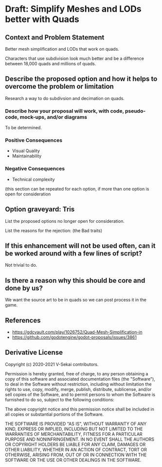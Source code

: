 # Draft: Simplify Meshes and LODs better with Quads

## Context and Problem Statement

Better mesh simplification and LODs that work on quads.

Characters that use subdivision look much better and be a difference between 18,000 quads and millions of quads.

## Describe the proposed option and how it helps to overcome the problem or limitation

Research a way to do subdivsion and decimation on quads.

### Describe how your proposal will work, with code, pseudo-code, mock-ups, and/or diagrams

To be determined.

### Positive Consequences <!-- optional -->

- Visual Quality
- Maintainability

### Negative Consequences <!-- optional -->

- Technical complexity

(this section can be repeated for each option, if more than one option is open for consideration

## Option graveyard: Tris

List the proposed options no longer open for consideration.

List the reasons for the rejection: (the Bad traits)

## If this enhancement will not be used often, can it be worked around with a few lines of script?

Not trivial to do.

## Is there a reason why this should be core and done by us?

We want the source art to be in quads so we can post process it in the game.

## References <!-- optional -->

- https://gdcvault.com/play/1026752/Quad-Mesh-Simplification-in
- https://github.com/godotengine/godot-proposals/issues/3861

## Derivative License

Copyright (c) 2020-2021 V-Sekai contributors.

Permission is hereby granted, free of charge, to any person obtaining a copy
of this software and associated documentation files (the "Software"), to deal
in the Software without restriction, including without limitation the rights
to use, copy, modify, merge, publish, distribute, sublicense, and/or sell
copies of the Software, and to permit persons to whom the Software is
furnished to do so, subject to the following conditions:

The above copyright notice and this permission notice shall be included in all
copies or substantial portions of the Software.

THE SOFTWARE IS PROVIDED "AS IS", WITHOUT WARRANTY OF ANY KIND, EXPRESS OR
IMPLIED, INCLUDING BUT NOT LIMITED TO THE WARRANTIES OF MERCHANTABILITY,
FITNESS FOR A PARTICULAR PURPOSE AND NONINFRINGEMENT. IN NO EVENT SHALL THE
AUTHORS OR COPYRIGHT HOLDERS BE LIABLE FOR ANY CLAIM, DAMAGES OR OTHER
LIABILITY, WHETHER IN AN ACTION OF CONTRACT, TORT OR OTHERWISE, ARISING FROM,
OUT OF OR IN CONNECTION WITH THE SOFTWARE OR THE USE OR OTHER DEALINGS IN THE
SOFTWARE.
